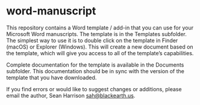 # word-manuscript

This repository contains a Word template / add-in that you can use for your Microsoft Word manuscripts. The template is in the Templates subfolder. The simplest way to use it is to double click on the template in Finder (macOS) or Explorer (Windows). This will create a new document based on the template, which will give you access to all of the template’s capabilities.

Complete documentation for the template is available in the Documents subfolder. This documentation should be in sync with the version of the template that you have downloaded.

If you find errors or would like to suggest changes or additions, please email the author, Sean Harrison <sah@blackearth.us>. 